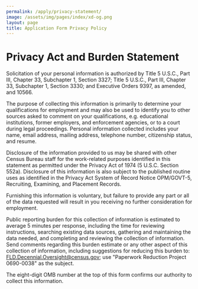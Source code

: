 ```yaml
---
permalink: /apply/privacy-statement/
image: /assets/img/pages/index/xd-og.png
layout: page
title: Application Form Privacy Policy
---
```

<div class="grid-container">
  <h1>Privacy Act and Burden Statement</h1>
  <p>
    Solicitation of your personal information is authorized by Title 5 U.S.C., Part III, Chapter 33, Subchapter 1, Section 3327; Title 5 U.S.C., Part III, Chapter 33, Subchapter 1, Section 3330; and Executive Orders 9397, as amended, and 10566.
  </p>
  <p>
    The purpose of collecting this information is primarily to determine your qualifications for employment and may also be used to identify you to other sources asked to comment on your qualifications, e.g. educational institutions, former employers, and enforcement agencies, or to a court during legal proceedings. Personal information collected includes your name, email address, mailing address, telephone number, citizenship status, and resume.
  </p>
  <p>
    Disclosure of the information provided to us may be shared with other Census Bureau staff for the work-related purposes identified in this statement as permitted under the Privacy Act of 1974 (5 U.S.C. Section 552a). Disclosure of this information is also subject to the published routine uses as identified in the Privacy Act System of Record Notice OPM/GOVT-5, Recruiting, Examining, and Placement Records.
  </p>
  <p>
    Furnishing this information is voluntary, but failure to provide any part or all of the data requested will result in you receiving no further consideration for employment.
  </p>
  <p>
    Public reporting burden for this collection of information is estimated to average 5 minutes per response, including the time for reviewing instructions, searching existing data sources, gathering and maintaining the data needed, and completing and reviewing the collection of information. Send comments regarding this burden estimate or any other aspect of this collection of information, including suggestions for reducing this burden to: <a href="mailto:FLD.Decennial.Oversight@census.gov">FLD.Decennial.Oversight@census.gov</a>; use "Paperwork Reduction Project 0690-0038" as the subject.
  </p>
  <p>
    The eight-digit OMB number at the top of this form confirms our authority to collect this information.
  </p>
</div>
